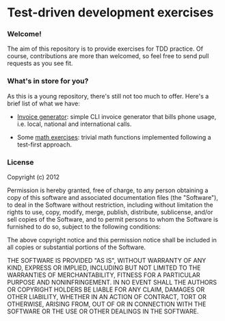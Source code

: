 # Test-driven development exercises #

### Welcome! ###
The aim of this repository is to provide exercises for TDD practice. Of course, contributions are more than welcomed, so feel free to send pull requests as you see fit.

### What's in store for you? ###
As this is a young repository, there's still not too much to offer. Here's a brief list of what we have:

* [Invoice generator](https://github.com/cristianrasch/tdd/tree/master/invoice_gen): simple CLI invoice generator that bills phone usage, i.e. local, national and international calls.

* Some [math exercises](https://github.com/cristianrasch/tdd/tree/master/math): trivial math functions implemented following a test-first approach.

### License ###

Copyright (c) 2012 <Cristian Rasch>

Permission is hereby granted, free of charge, to any person obtaining a copy of this software and associated documentation files (the "Software"), to deal in the Software without restriction, including without limitation the rights to use, copy, modify, merge, publish, distribute, sublicense, and/or sell copies of the Software, and to permit persons to whom the Software is furnished to do so, subject to the following conditions:

The above copyright notice and this permission notice shall be included in all copies or substantial portions of the Software.

THE SOFTWARE IS PROVIDED "AS IS", WITHOUT WARRANTY OF ANY KIND, EXPRESS OR IMPLIED, INCLUDING BUT NOT LIMITED TO THE WARRANTIES OF MERCHANTABILITY, FITNESS FOR A PARTICULAR PURPOSE AND NONINFRINGEMENT. IN NO EVENT SHALL THE AUTHORS OR COPYRIGHT HOLDERS BE LIABLE FOR ANY CLAIM, DAMAGES OR OTHER LIABILITY, WHETHER IN AN ACTION OF CONTRACT, TORT OR OTHERWISE, ARISING FROM, OUT OF OR IN CONNECTION WITH THE SOFTWARE OR THE USE OR OTHER DEALINGS IN THE SOFTWARE.
